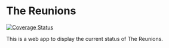 # The Reunions

[![Coverage Status](https://coveralls.io/repos/github/maxmetcalfe/TheReunions/badge.svg?branch=master)](https://coveralls.io/github/maxmetcalfe/TheReunions?branch=master)

This is a web app to display the current status of The Reunions.
